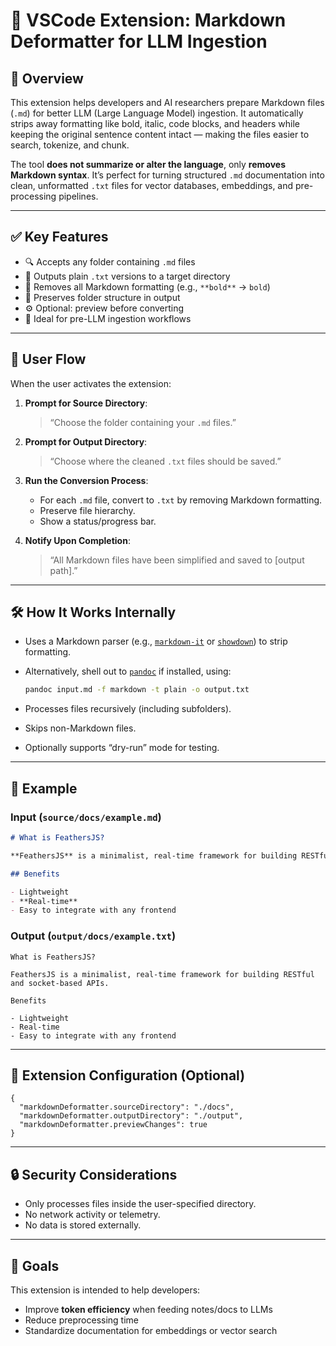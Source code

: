 # 🧠 VSCode Extension: Markdown Deformatter for LLM Ingestion

## 📌 Overview

This extension helps developers and AI researchers prepare Markdown files (`.md`) for better LLM (Large Language Model) ingestion. It automatically strips away formatting like bold, italic, code blocks, and headers while keeping the original sentence content intact — making the files easier to search, tokenize, and chunk.

The tool **does not summarize or alter the language**, only **removes Markdown syntax**. It’s perfect for turning structured `.md` documentation into clean, unformatted `.txt` files for vector databases, embeddings, and pre-processing pipelines.

---

## ✅ Key Features

- 🔍 Accepts any folder containing `.md` files
- 📁 Outputs plain `.txt` versions to a target directory
- 🧹 Removes all Markdown formatting (e.g., `**bold**` → `bold`)
- 🔄 Preserves folder structure in output
- ⚙️ Optional: preview before converting
- 🧠 Ideal for pre-LLM ingestion workflows

---

## 🧭 User Flow

When the user activates the extension:

1. **Prompt for Source Directory**:  
   > “Choose the folder containing your `.md` files.”

2. **Prompt for Output Directory**:  
   > “Choose where the cleaned `.txt` files should be saved.”

3. **Run the Conversion Process**:
   - For each `.md` file, convert to `.txt` by removing Markdown formatting.
   - Preserve file hierarchy.
   - Show a status/progress bar.

4. **Notify Upon Completion**:  
   > “All Markdown files have been simplified and saved to [output path].”

---

## 🛠️ How It Works Internally

- Uses a Markdown parser (e.g., [`markdown-it`](https://github.com/markdown-it/markdown-it) or [`showdown`](https://github.com/showdownjs/showdown)) to strip formatting.
- Alternatively, shell out to [`pandoc`](https://pandoc.org) if installed, using:
  ```bash
  pandoc input.md -f markdown -t plain -o output.txt
  ```

- Processes files recursively (including subfolders).
- Skips non-Markdown files.
- Optionally supports “dry-run” mode for testing.

---

## 📂 Example

### Input (`source/docs/example.md`)

```markdown
# What is FeathersJS?

**FeathersJS** is a minimalist, real-time framework for building RESTful and socket-based APIs.

## Benefits

- Lightweight
- **Real-time**
- Easy to integrate with any frontend
```

### Output (`output/docs/example.txt`)

```
What is FeathersJS?

FeathersJS is a minimalist, real-time framework for building RESTful and socket-based APIs.

Benefits

- Lightweight
- Real-time
- Easy to integrate with any frontend
```

---

## 🧩 Extension Configuration (Optional)

```jsonc
{
  "markdownDeformatter.sourceDirectory": "./docs",
  "markdownDeformatter.outputDirectory": "./output",
  "markdownDeformatter.previewChanges": true
}
```

---

## 🔒 Security Considerations

- Only processes files inside the user-specified directory.
- No network activity or telemetry.
- No data is stored externally.

---

## 🏁 Goals

This extension is intended to help developers:
- Improve **token efficiency** when feeding notes/docs to LLMs
- Reduce preprocessing time
- Standardize documentation for embeddings or vector search
